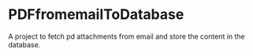 # PDFfromemailToDatabase


A project to fetch pd attachments from email and store the content in the database.


